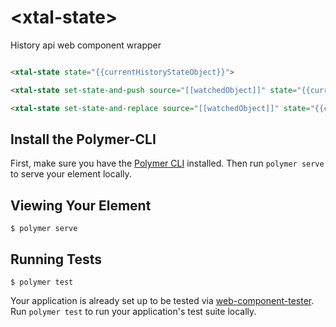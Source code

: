 # \<xtal-state\>

History api web component wrapper

```html

<xtal-state state="{{currentHistoryStateObject}}">

<xtal-state set-state-and-push source="[[watchedObject]]" state="{{currentHistoryStateObject}}"></xtal-state>

<xtal-state set-state-and-replace source="[[watchedObject]]" state="{{currentHistoryStateObject}}"></xtal-state>

```

## Install the Polymer-CLI

First, make sure you have the [Polymer CLI](https://www.npmjs.com/package/polymer-cli) installed. Then run `polymer serve` to serve your element locally.

## Viewing Your Element

```
$ polymer serve
```

## Running Tests

```
$ polymer test
```

Your application is already set up to be tested via [web-component-tester](https://github.com/Polymer/web-component-tester). Run `polymer test` to run your application's test suite locally.

